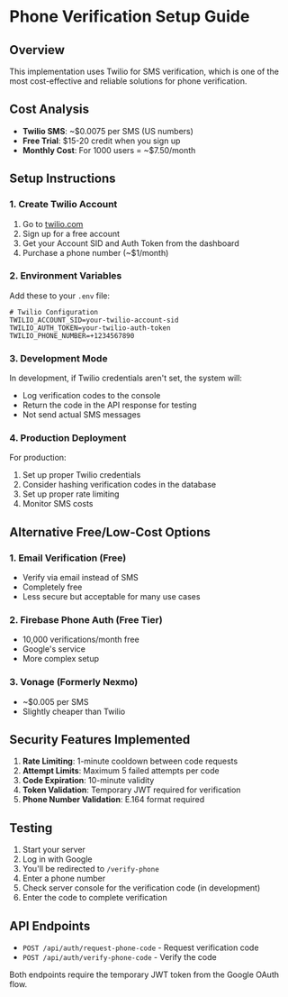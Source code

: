 # Phone Verification Setup Guide

## Overview
This implementation uses Twilio for SMS verification, which is one of the most cost-effective and reliable solutions for phone verification.

## Cost Analysis
- **Twilio SMS**: ~$0.0075 per SMS (US numbers)
- **Free Trial**: $15-20 credit when you sign up
- **Monthly Cost**: For 1000 users = ~$7.50/month

## Setup Instructions

### 1. Create Twilio Account
1. Go to [twilio.com](https://twilio.com)
2. Sign up for a free account
3. Get your Account SID and Auth Token from the dashboard
4. Purchase a phone number (~$1/month)

### 2. Environment Variables
Add these to your `.env` file:

```env
# Twilio Configuration
TWILIO_ACCOUNT_SID=your-twilio-account-sid
TWILIO_AUTH_TOKEN=your-twilio-auth-token
TWILIO_PHONE_NUMBER=+1234567890
```

### 3. Development Mode
In development, if Twilio credentials aren't set, the system will:
- Log verification codes to the console
- Return the code in the API response for testing
- Not send actual SMS messages

### 4. Production Deployment
For production:
1. Set up proper Twilio credentials
2. Consider hashing verification codes in the database
3. Set up proper rate limiting
4. Monitor SMS costs

## Alternative Free/Low-Cost Options

### 1. Email Verification (Free)
- Verify via email instead of SMS
- Completely free
- Less secure but acceptable for many use cases

### 2. Firebase Phone Auth (Free Tier)
- 10,000 verifications/month free
- Google's service
- More complex setup

### 3. Vonage (Formerly Nexmo)
- ~$0.005 per SMS
- Slightly cheaper than Twilio

## Security Features Implemented

1. **Rate Limiting**: 1-minute cooldown between code requests
2. **Attempt Limits**: Maximum 5 failed attempts per code
3. **Code Expiration**: 10-minute validity
4. **Token Validation**: Temporary JWT required for verification
5. **Phone Number Validation**: E.164 format required

## Testing

1. Start your server
2. Log in with Google
3. You'll be redirected to `/verify-phone`
4. Enter a phone number
5. Check server console for the verification code (in development)
6. Enter the code to complete verification

## API Endpoints

- `POST /api/auth/request-phone-code` - Request verification code
- `POST /api/auth/verify-phone-code` - Verify the code

Both endpoints require the temporary JWT token from the Google OAuth flow. 